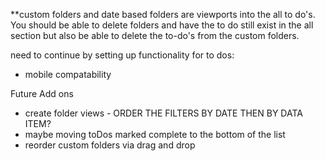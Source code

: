 \*\*custom folders and date based folders are viewports into the all to do's. You should be able to delete folders and have the to do still exist in the all section but also be able to delete the to-do's from the custom folders.

need to continue by setting up functionality for to dos:

- mobile compatability

Future Add ons

- create folder views - ORDER THE FILTERS BY DATE THEN BY DATA ITEM?
- maybe moving toDos marked complete to the bottom of the list
- reorder custom folders via drag and drop
